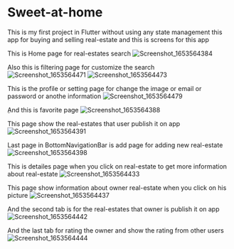 # Sweet-at-home
This is my first project in Flutter without using any state management
this app for buying and selling real-estate
and this is screens for this app

This is Home page for real-estates search
![Screenshot_1653564384](https://user-images.githubusercontent.com/106377304/185742827-db767815-f212-46fc-b987-268f6a27544b.png)

Also this is filtering page for customize the search
![Screenshot_1653564471](https://user-images.githubusercontent.com/106377304/185743339-6a808b14-e89f-4dc2-b4f5-f88d0b3c6568.png)
![Screenshot_1653564473](https://user-images.githubusercontent.com/106377304/185743343-33b83cae-3b28-4a4d-a6ec-3204b2fef0b2.png)

This is the profile or setting page for change the image or email or password or anothe information
![Screenshot_1653564479](https://user-images.githubusercontent.com/106377304/185743420-2b8643fb-4edb-4e61-82c7-de11c06e78c0.png)

ِAnd this is favorite page 
![Screenshot_1653564388](https://user-images.githubusercontent.com/106377304/185742864-f9decec0-07b3-4bb4-b6de-60e62919f47a.png)

This page show the real-estates that user publish it on app
![Screenshot_1653564391](https://user-images.githubusercontent.com/106377304/185742908-175d391a-4824-422a-8132-4d84224920da.png)

Last page in BottomNavigationBar is add page for adding new real-estate
![Screenshot_1653564398](https://user-images.githubusercontent.com/106377304/185743005-99896f31-cd24-43d9-9ba3-3d5dc58d5eb5.png)

This is detailes page when you click on real-estate to get more information about real-estate
![Screenshot_1653564433](https://user-images.githubusercontent.com/106377304/185743037-330bcfe6-93c8-41d3-91f6-03c898d310cb.png)

This page show information about owner real-estate when you click on his picture
![Screenshot_1653564437](https://user-images.githubusercontent.com/106377304/185743096-8406c6d7-1598-4d36-be9f-1d49d9b90c89.png)

And the second tab is for the real-estates that owner is publish it on app
![Screenshot_1653564442](https://user-images.githubusercontent.com/106377304/185743173-0a21a805-5766-4bb5-b91c-bcdd012b2dd9.png)

And the last tab for rating the owner and show the rating from other users
![Screenshot_1653564444](https://user-images.githubusercontent.com/106377304/185743258-804d0c9d-09bb-42c3-ae82-428435dc52e8.png)
